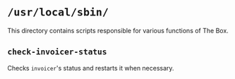 # `/usr/local/sbin/`

This directory contains scripts responsible for various functions of The Box.

## `check-invoicer-status`

Checks `invoicer`'s status and restarts it when necessary.
